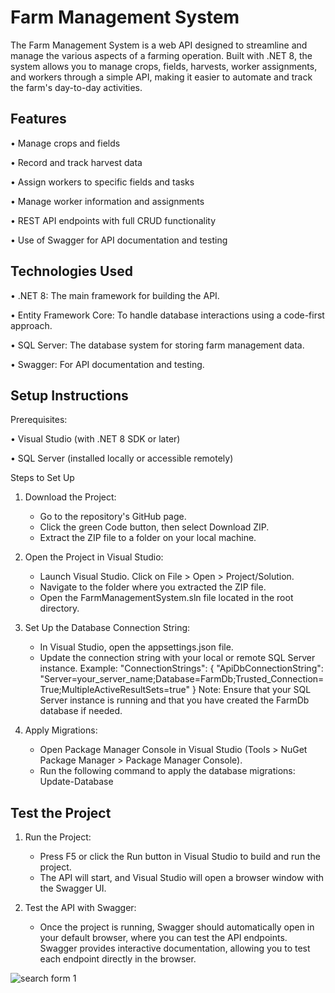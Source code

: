 # Farm Management System
The Farm Management System is a web API designed to streamline and manage the various aspects of a farming operation. Built with .NET 8, the system allows you to manage crops, fields, harvests, worker assignments, and workers through a simple API, making it easier to automate and track the farm's day-to-day activities.

## Features
•	Manage crops and fields

•	Record and track harvest data

•	Assign workers to specific fields and tasks

•	Manage worker information and assignments

•	REST API endpoints with full CRUD functionality

•	Use of Swagger for API documentation and testing



## Technologies Used
•	.NET 8: The main framework for building the API.

•	Entity Framework Core: To handle database interactions using a code-first approach.

•	SQL Server: The database system for storing farm management data.

•	Swagger: For API documentation and testing.


## Setup Instructions
Prerequisites:

•	Visual Studio (with .NET 8 SDK or later)

•	SQL Server (installed locally or accessible remotely)


Steps to Set Up

1. Download the Project:
   * Go to the repository's GitHub page.
   * Click the green Code button, then select Download ZIP.
   *  Extract the ZIP file to a folder on your local machine.

2. Open the Project in Visual Studio:
   * Launch Visual Studio. Click on File > Open > Project/Solution.
   * Navigate to the folder where you extracted the ZIP file.
   * Open the FarmManagementSystem.sln file located in the root directory.

3. Set Up the Database Connection String:
   * In Visual Studio, open the appsettings.json file.
   * Update the connection string with your local or remote SQL Server instance.
      Example:
      "ConnectionStrings": {
      "ApiDbConnectionString": "Server=your_server_name;Database=FarmDb;Trusted_Connection=True;MultipleActiveResultSets=true"
      }
      Note: Ensure that your SQL Server instance is running and that you have created the FarmDb database if needed.

4. Apply Migrations:
   * Open Package Manager Console in Visual Studio (Tools > NuGet Package Manager > Package Manager Console).
   * Run the following command to apply the database migrations: Update-Database


## Test the Project

1. Run the Project:
   * Press F5 or click the Run button in Visual Studio to build and run the project.
   * The API will start, and Visual Studio will open a browser window with the Swagger UI.

2. Test the API with Swagger:
   * Once the project is running, Swagger should automatically open in your default browser, where you can test the API endpoints. Swagger provides interactive documentation, allowing you to test each endpoint directly in the browser.



![search form 1](<Yugioh_MVC/Images/Form_1.png>)

